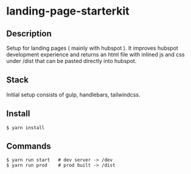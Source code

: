 # landing-page-starterkit

## Description

Setup for landing pages ( mainly with hubspot ).
It improves hubspot development experience and returns an html file with inlined js and css under /dist that can be pasted directly into hubspot.

## Stack

Initial setup consists of gulp, handlebars, tailwindcss.

## Install

    $ yarn install

## Commands

    $ yarn run start   # dev server -> /dev
    $ yarn run prod    # prod built -> /dist
